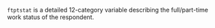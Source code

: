 `ftptstat` is a detailed 12-category variable describing the full/part-time work status of the respondent. 